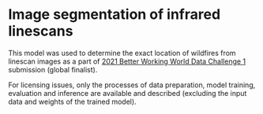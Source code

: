 # Image segmentation of infrared linescans

This model was used to determine the exact location of wildfires from linescan images as a part of [2021 Better Working World Data Challenge 1](https://www.ey.com/en_cz/careers/data-science-challenge) submission (global finalist).

For licensing issues, only the processes of data preparation, model training, evaluation and inference are available and described (excluding the input data and weights of the trained model).
